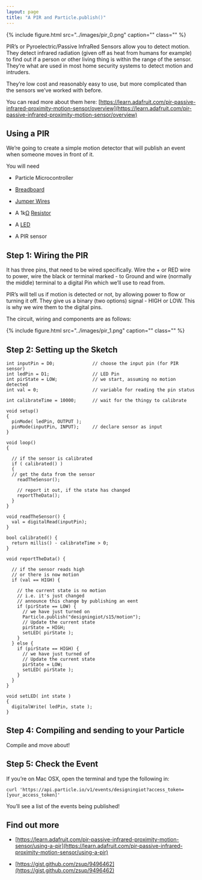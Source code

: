 ```yaml
---
layout: page
title: "A PIR and Particle.publish()"
---
```


{% include figure.html src="../images/pir_0.png" caption="" class="" %}


PIR’s or Pyroelectric/Passive InfraRed Sensors allow you to detect motion. They detect infrared radiation (given off as heat from humans for example) to find out if a person or other living thing is within the range of the sensor.  They’re what are used in most home security systems to detect motion and intruders. 

They’re low cost and reasonably easy to use, but more complicated than the sensors we’ve worked with before. 

You can read more about them here: [https://learn.adafruit.com/pir-passive-infrared-proximity-motion-sensor/overview](https://learn.adafruit.com/pir-passive-infrared-proximity-motion-sensor/overview)

## Using a PIR

We’re going to create a simple motion detector that will publish an event when someone moves in front of it. 

You will need

* Particle Microcontroller 

* [Breadboard]({{site.baseurl}}/breadboards)

* [Jumper Wires]({{site.baseurl}}/1-a-simple-internet-appliance/jumpers)

* A 1k[Ω](http://en.wikipedia.org/wiki/Omega) [Resistor]({{site.baseurl}}/1-a-simple-internet-appliance/resistors)

* A [LED]({{site.baseurl}}/1-a-simple-internet-appliance/leds)

* A PIR sensor

## Step 1: Wiring the PIR

It has three pins, that need to be wired specifically. Wire the + or RED wire to power, wire the black or terminal marked - to Ground and wire (normally the middle) terminal to a digital Pin which we’ll use to read from. 

PIR’s will tell us if motion is detected or not, by allowing power to flow or turning it off. They give us a binary (two options) signal - HIGH or LOW. This is why we wire them to the digital pins.

The circuit, wiring and components are as follows:

{% include figure.html src="../images/pir_1.png" caption="" class="" %}


## Step 2: Setting up the Sketch 

````
int inputPin = D0;              // choose the input pin (for PIR sensor)
int ledPin = D1;                // LED Pin
int pirState = LOW;             // we start, assuming no motion detected
int val = 0;                    // variable for reading the pin status

int calibrateTime = 10000;      // wait for the thingy to calibrate

void setup()
{
  pinMode( ledPin, OUTPUT );
  pinMode(inputPin, INPUT);     // declare sensor as input
}

void loop()
{

  // if the sensor is calibrated
  if ( calibrated() )
  {
  // get the data from the sensor
    readTheSensor();

    // report it out, if the state has changed
    reportTheData();
  }
}

void readTheSensor() {
  val = digitalRead(inputPin);
}

bool calibrated() {
  return millis() - calibrateTime > 0;
}

void reportTheData() {

  // if the sensor reads high
  // or there is now motion
  if (val == HIGH) {

    // the current state is no motion
    // i.e. it's just changed
    // announce this change by publishing an eent
    if (pirState == LOW) {
      // we have just turned on
      Particle.publish("designingiot/s15/motion");
      // Update the current state
      pirState = HIGH;
      setLED( pirState );
    }
  } else {
    if (pirState == HIGH) {
      // we have just turned of
      // Update the current state
      pirState = LOW;
      setLED( pirState );
    }
  }
}

void setLED( int state )
{
  digitalWrite( ledPin, state );
}

````


## Step 4: Compiling and sending to your Particle

Compile and move about!


## Step 5: Check the Event

If you’re on  Mac OSX, open the terminal and type the following in: 

````
curl 'https://api.particle.io/v1/events/designingiot?access_token=[your_access_token]'
````

You’ll see a list of the events being published!

## Find out more 

* [https://learn.adafruit.com/pir-passive-infrared-proximity-motion-sensor/using-a-pir](https://learn.adafruit.com/pir-passive-infrared-proximity-motion-sensor/using-a-pir) 

* [https://gist.github.com/zsup/9496462](https://gist.github.com/zsup/9496462) 

